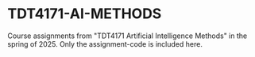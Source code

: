 # TDT4171-AI-METHODS
Course assignments from "TDT4171 Artificial Intelligence Methods" in the spring of 2025. Only the assignment-code is included here. 
